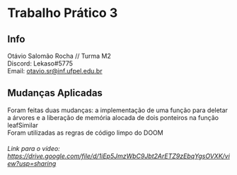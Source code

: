 # Trabalho Prático 3
## Info
   Otávio Salomão Rocha // Turma M2 <br />
   Discord: Lekaso#5775 <br />
   Email: otavio.sr@inf.ufpel.edu.br
 
## Mudanças Aplicadas
  Foram feitas duas mudanças: a implementação de uma função para deletar a árvores e a liberação de memória alocada de dois ponteiros na função leafSimilar <br />
  Foram utilizadas as regras de código limpo do DOOM
 
###### Link para o vídeo: https://drive.google.com/file/d/1iEp5JmzWbC9Jbt2ArETZ9zEbqYgsOVXK/view?usp=sharing
